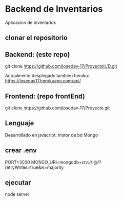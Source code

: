 # Backend de Inventarios
Aplicacion de inventarios

## clonar el repositorio 

## Backend: (este repo)
git clone https://github.com/josedav-17/ProyectoIUD.git

Actualmente desplegado tambien heroku:  
https://josedav17.herokuapp.com/api/


## Frontend: (repo frontEnd)
git clone https://github.com/josedav-17/Proyecto.git


## Lenguaje
Desarrollado en javacript, motor de bd Mongo

## crear .env
PORT=3000
MONGO_URI=mongodb+srv://<user>:<password>@<url>/?retryWrites=true&w=majority

## ejecutar
node server
 
  
